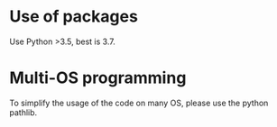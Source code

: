 # Use of packages
Use Python >3.5, best is 3.7.

# Multi-OS programming

To simplify the usage of the code on many OS, please use the python pathlib.